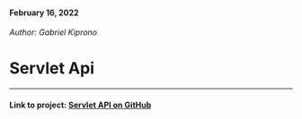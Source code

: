 #### February 16, 2022

*Author: Gabriel Kiprono*

# Servlet Api

---

#### Link to project: [Servlet API on GitHub](https://github.com/gkiprono/servlet-api.git)


